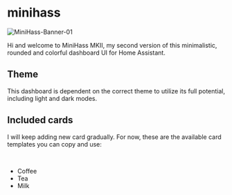 # minihass

![MiniHass-Banner-01](https://github.com/fredrikpersson92/minihass/assets/105781178/2a899bbf-9f2b-446b-9d79-632acf214085)
<p>Hi and welcome to MiniHass MKII, my second version of this minimalistic, rounded and colorful dashboard UI for Home Assistant.</p>
<h2>Theme</h2>
<p>This dashboard is dependent on the correct theme to utilize its full potential, including light and dark modes.</p>
<h2>Included cards</h2>
<p>I will keep adding new card gradually. For now, these are the available card templates you can copy and use:</p>
<br>
<ul>
  <li>Coffee</li>
  <li>Tea</li>
  <li>Milk</li>
</ul>
